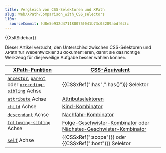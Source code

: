 ```yaml
---
title: Vergleich von CSS-Selektoren und XPath
slug: Web/XPath/Comparison_with_CSS_selectors
l10n:
  sourceCommit: 0d8e5e932d471180075f041b73c03289abdf6b3c
---
```


{{XsltSidebar}}

Dieser Artikel versucht, den Unterschied zwischen CSS-Selektoren und XPath für Webentwickler zu dokumentieren, damit sie das richtige Werkzeug für die jeweilige Aufgabe besser wählen können.

| [XPath-Funktion](/de/docs/Web/XPath)                                                                                                                                      | [CSS-Äquivalent](/de/docs/Web/CSS/CSS_selectors)                                                                                                           |
| ---------------------------------------------------------------------------------------------------------------------------------------------------------------------------- | ------------------------------------------------------------------------------------------------------------------------------------------------------------ |
| [`ancestor`](/de/docs/Web/XPath/Axes#ancestor), [`parent`](/de/docs/Web/XPath/Axes#parent) oder [`preceding-sibling`](/de/docs/Web/XPath/Axes#preceding-sibling) Achse | {{CSSxRef(":has",":has()")}} Selektor                                                                                                                         |
| [`attribute`](/de/docs/Web/XPath/Axes#attribute) Achse                                                                                                                    | [Attributselektoren](/de/docs/Web/CSS/Attribute_selectors)                                                                                                 |
| [`child`](/de/docs/Web/XPath/Axes#child) Achse                                                                                                                            | [Kind-Kombinator](/de/docs/Web/CSS/Child_combinator)                                                                                                       |
| [`descendant`](/de/docs/Web/XPath/Axes#descendant) Achse                                                                                                                  | [Nachfahr-Kombinator](/de/docs/Web/CSS/Descendant_combinator)                                                                                              |
| [`following-sibling`](/de/docs/Web/XPath/Axes#following-sibling) Achse                                                                                                    | [Folge-Geschwister-Kombinator](/de/docs/Web/CSS/Subsequent-sibling_combinator) oder [Nächstes-Geschwister-Kombinator](/de/docs/Web/CSS/Next-sibling_combinator) |
| [`self`](/de/docs/Web/XPath/Axes#self) Achse                                                                                                                              | {{CSSxRef(":scope")}} oder {{CSSxRef(":host")}} Selektor                                                                                                      |
